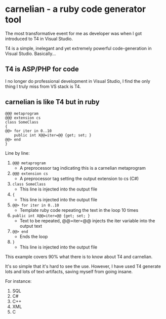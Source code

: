 carnelian - a ruby code generator tool
======================================

The most transformative event for me as developer was when
I got introduced to T4 in Visual Studio.

T4 is a simple, inelegant and yet extremely powerful code-generation
in Visual Studio. Basically...

T4 is ASP/PHP for code
----------------------

I no longer do professional development in Visual Studio, I find the
only thing I truly miss from VS stack is T4.

carnelian is like T4 but in ruby
--------------------------------

```
@@@ metaprogram
@@@ extension cs
class SomeClass
{
@@> for iter in 0..10
    public int X@@=iter=@@ {get; set; }
@@> end
}
```

Line by line:

1. ```@@@ metaprogram```
   * A preprocessor tag indicating this is a carnelian metaprogram
1. ```@@@ extension cs```
   * A preprocessor tag setting the output extension to cs (C#)
2. ```class SomeClass```
   * This line is injected into the output file
4. ```{```
   * This line is injected into the output file
5. ```@@> for iter in 0..10```
   * Template ruby code repeating the text in the loop 10 times
6. ```public int X@@=iter=@@ {get; set; }```
   * Text to be repeated, @@=iter=@@ injects the iter variable into the output text
7. ```@@> end```
   * Ends the loop
8. ```}```
   * This line is injected into the output file

This example covers 90% what there is to know about T4 and carnelian.

It's so simple that it's hard to see the use.
However, I have used T4 generate lots and lots of text-artifacts, saving myself from going insane.

For instance:

1. SQL
2. C#
3. C++
4. XML
5. C
